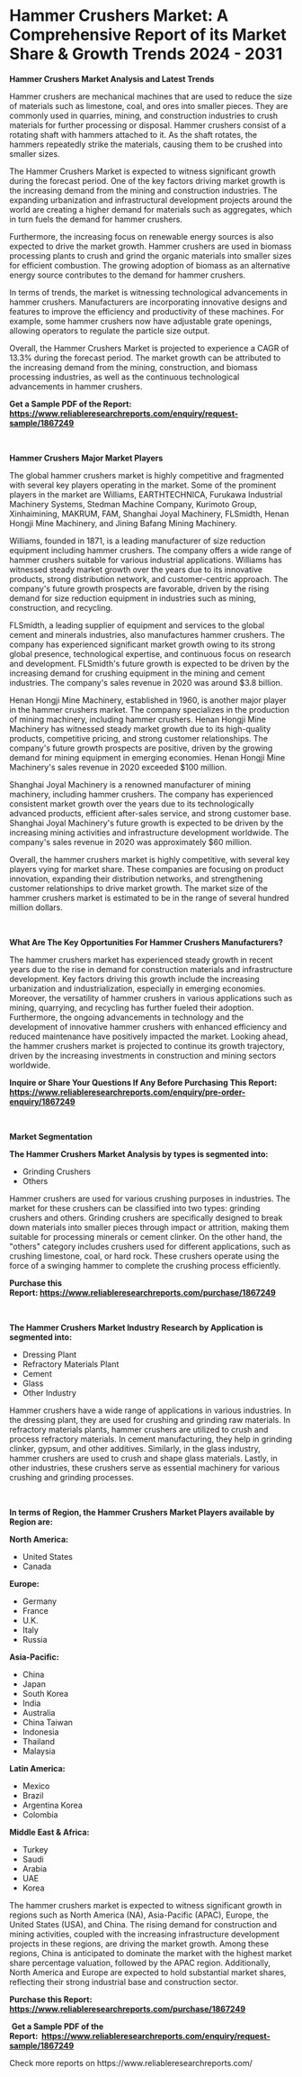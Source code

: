 <p><h1>Hammer Crushers Market: A Comprehensive Report of its Market Share & Growth Trends 2024 - 2031</h1></p><p><strong>Hammer Crushers Market Analysis and Latest Trends</strong></p>
<p><p>Hammer crushers are mechanical machines that are used to reduce the size of materials such as limestone, coal, and ores into smaller pieces. They are commonly used in quarries, mining, and construction industries to crush materials for further processing or disposal. Hammer crushers consist of a rotating shaft with hammers attached to it. As the shaft rotates, the hammers repeatedly strike the materials, causing them to be crushed into smaller sizes.</p><p>The Hammer Crushers Market is expected to witness significant growth during the forecast period. One of the key factors driving market growth is the increasing demand from the mining and construction industries. The expanding urbanization and infrastructural development projects around the world are creating a higher demand for materials such as aggregates, which in turn fuels the demand for hammer crushers.</p><p>Furthermore, the increasing focus on renewable energy sources is also expected to drive the market growth. Hammer crushers are used in biomass processing plants to crush and grind the organic materials into smaller sizes for efficient combustion. The growing adoption of biomass as an alternative energy source contributes to the demand for hammer crushers.</p><p>In terms of trends, the market is witnessing technological advancements in hammer crushers. Manufacturers are incorporating innovative designs and features to improve the efficiency and productivity of these machines. For example, some hammer crushers now have adjustable grate openings, allowing operators to regulate the particle size output.</p><p>Overall, the Hammer Crushers Market is projected to experience a CAGR of 13.3% during the forecast period. The market growth can be attributed to the increasing demand from the mining, construction, and biomass processing industries, as well as the continuous technological advancements in hammer crushers.</p></p>
<p><strong>Get a Sample PDF of the Report:&nbsp; <a href="https://www.reliableresearchreports.com/enquiry/request-sample/1867249">https://www.reliableresearchreports.com/enquiry/request-sample/1867249</a></strong></p>
<p>&nbsp;</p>
<p><strong>Hammer Crushers Major Market Players</strong></p>
<p><p>The global hammer crushers market is highly competitive and fragmented with several key players operating in the market. Some of the prominent players in the market are Williams, EARTHTECHNICA, Furukawa Industrial Machinery Systems, Stedman Machine Company, Kurimoto Group, Xinhaimining, MAKRUM, FAM, Shanghai Joyal Machinery, FLSmidth, Henan Hongji Mine Machinery, and Jining Bafang Mining Machinery.</p><p>Williams, founded in 1871, is a leading manufacturer of size reduction equipment including hammer crushers. The company offers a wide range of hammer crushers suitable for various industrial applications. Williams has witnessed steady market growth over the years due to its innovative products, strong distribution network, and customer-centric approach. The company's future growth prospects are favorable, driven by the rising demand for size reduction equipment in industries such as mining, construction, and recycling.</p><p>FLSmidth, a leading supplier of equipment and services to the global cement and minerals industries, also manufactures hammer crushers. The company has experienced significant market growth owing to its strong global presence, technological expertise, and continuous focus on research and development. FLSmidth's future growth is expected to be driven by the increasing demand for crushing equipment in the mining and cement industries. The company's sales revenue in 2020 was around $3.8 billion.</p><p>Henan Hongji Mine Machinery, established in 1960, is another major player in the hammer crushers market. The company specializes in the production of mining machinery, including hammer crushers. Henan Hongji Mine Machinery has witnessed steady market growth due to its high-quality products, competitive pricing, and strong customer relationships. The company's future growth prospects are positive, driven by the growing demand for mining equipment in emerging economies. Henan Hongji Mine Machinery's sales revenue in 2020 exceeded $100 million.</p><p>Shanghai Joyal Machinery is a renowned manufacturer of mining machinery, including hammer crushers. The company has experienced consistent market growth over the years due to its technologically advanced products, efficient after-sales service, and strong customer base. Shanghai Joyal Machinery's future growth is expected to be driven by the increasing mining activities and infrastructure development worldwide. The company's sales revenue in 2020 was approximately $60 million.</p><p>Overall, the hammer crushers market is highly competitive, with several key players vying for market share. These companies are focusing on product innovation, expanding their distribution networks, and strengthening customer relationships to drive market growth. The market size of the hammer crushers market is estimated to be in the range of several hundred million dollars.</p></p>
<p>&nbsp;</p>
<p><strong>What Are The Key Opportunities For Hammer Crushers Manufacturers?</strong></p>
<p><p>The hammer crushers market has experienced steady growth in recent years due to the rise in demand for construction materials and infrastructure development. Key factors driving this growth include the increasing urbanization and industrialization, especially in emerging economies. Moreover, the versatility of hammer crushers in various applications such as mining, quarrying, and recycling has further fueled their adoption. Furthermore, the ongoing advancements in technology and the development of innovative hammer crushers with enhanced efficiency and reduced maintenance have positively impacted the market. Looking ahead, the hammer crushers market is projected to continue its growth trajectory, driven by the increasing investments in construction and mining sectors worldwide.</p></p>
<p><strong>Inquire or Share Your Questions If Any Before Purchasing This Report: <a href="https://www.reliableresearchreports.com/enquiry/pre-order-enquiry/1867249">https://www.reliableresearchreports.com/enquiry/pre-order-enquiry/1867249</a></strong></p>
<p>&nbsp;</p>
<p><strong>Market Segmentation</strong></p>
<p><strong>The Hammer Crushers Market Analysis by types is segmented into:</strong></p>
<p><ul><li>Grinding Crushers</li><li>Others</li></ul></p>
<p><p>Hammer crushers are used for various crushing purposes in industries. The market for these crushers can be classified into two types: grinding crushers and others. Grinding crushers are specifically designed to break down materials into smaller pieces through impact or attrition, making them suitable for processing minerals or cement clinker. On the other hand, the "others" category includes crushers used for different applications, such as crushing limestone, coal, or hard rock. These crushers operate using the force of a swinging hammer to complete the crushing process efficiently.</p></p>
<p><strong>Purchase this Report:&nbsp;<a href="https://www.reliableresearchreports.com/purchase/1867249">https://www.reliableresearchreports.com/purchase/1867249</a></strong></p>
<p>&nbsp;</p>
<p><strong>The Hammer Crushers Market Industry Research by Application is segmented into:</strong></p>
<p><ul><li>Dressing Plant</li><li>Refractory Materials Plant</li><li>Cement</li><li>Glass</li><li>Other Industry</li></ul></p>
<p><p>Hammer crushers have a wide range of applications in various industries. In the dressing plant, they are used for crushing and grinding raw materials. In refractory materials plants, hammer crushers are utilized to crush and process refractory materials. In cement manufacturing, they help in grinding clinker, gypsum, and other additives. Similarly, in the glass industry, hammer crushers are used to crush and shape glass materials. Lastly, in other industries, these crushers serve as essential machinery for various crushing and grinding processes.</p></p>
<p>&nbsp;</p>
<p><strong>In terms of Region, the Hammer Crushers Market Players available by Region are:</strong></p>
<p>
    <p> <strong> North America: </strong>
        <ul>
            <li>United States</li>
            <li>Canada</li>
        </ul>
        </p> 
    <p> <strong> Europe: </strong>
        <ul>
            <li>Germany</li>
            <li>France</li>
            <li>U.K.</li>
            <li>Italy</li>
            <li>Russia</li>
        </ul>
        </p> 
    <p> <strong> Asia-Pacific: </strong>
        <ul>
            <li>China</li>
            <li>Japan</li>
            <li>South Korea</li>
            <li>India</li>
            <li>Australia</li>
            <li>China Taiwan</li>
            <li>Indonesia</li>
            <li>Thailand</li>
            <li>Malaysia</li>
        </ul>
        </p> 
    <p> <strong> Latin America: </strong>
        <ul>
            <li>Mexico</li>
            <li>Brazil</li>
            <li>Argentina Korea</li>
            <li>Colombia</li>
        </ul>
        </p> 
    <p> <strong> Middle East & Africa: </strong>
        <ul>
            <li>Turkey</li>
            <li>Saudi</li>
            <li>Arabia</li>
            <li>UAE</li>
            <li>Korea</li>
        </ul>
    </p>
    </p>
<p><p>The hammer crushers market is expected to witness significant growth in regions such as North America (NA), Asia-Pacific (APAC), Europe, the United States (USA), and China. The rising demand for construction and mining activities, coupled with the increasing infrastructure development projects in these regions, are driving the market growth. Among these regions, China is anticipated to dominate the market with the highest market share percentage valuation, followed by the APAC region. Additionally, North America and Europe are expected to hold substantial market shares, reflecting their strong industrial base and construction sector.</p></p>
<p><strong>Purchase this Report: <a href="https://www.reliableresearchreports.com/purchase/1867249">https://www.reliableresearchreports.com/purchase/1867249</a></strong></p>
<p>&nbsp;<strong>Get a Sample PDF of the Report:&nbsp;&nbsp;<a href="https://www.reliableresearchreports.com/enquiry/request-sample/1867249">https://www.reliableresearchreports.com/enquiry/request-sample/1867249</a></strong></p>
<p><strong></strong></p>
<p>Check more reports on https://www.reliableresearchreports.com/</p>